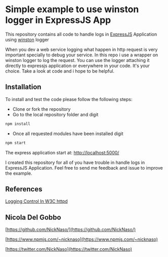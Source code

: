 # Simple example to use winston logger in ExpressJS App

This repository contains all code to handle logs in [ExpressJS](http://expressjs.com/) Application using [winston](https://github.com/winstonjs/winston) logger

When you dev a web service logging what happen in http request is very important specially to debug your service.
In this repo i use a wrapper on winston logger to log the request. You can use the logger attaching it directly to
expressjs application or everywhere in your code. It's your choice. Take a look at code and i hope to be helpful.

## Installation

To install and test the code please follow the following steps:

* Clone or fork the repository
* Go to the local repository folder and digit

```bash
npm install
```

* Once all requested modules have been installed digit

```bash
npm start
```

The express application start at: [http://localhost:5000/](http://localhost:5000/)

I created this repository for all of you have trouble in handle logs in ExpressJS Application.
Feel free to send me feedback and issue to improve the example.

## References

[Logging Control In W3C httpd](https://www.w3.org/Daemon/User/Config/Logging.html)

## Nicola Del Gobbo

[https://github.com/NickNaso/](https://github.com/NickNaso/)

[https://www.npmjs.com/~nicknaso](https://www.npmjs.com/~nicknaso)

[https://twitter.com/NickNaso](https://twitter.com/NickNaso)